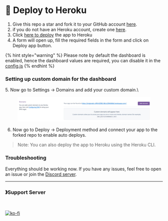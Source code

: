 # 🚀 Deploy to Heroku

1. Give this repo a star and fork it to your GitHub account [here](https://github.com/vixshan/mochi/fork).
2. if you do not have an Heroku account, create one [here](https://signup.heroku.com/).
3. Click [here to deploy](https://dashboard.heroku.com/new?template=https%3A%2F%2Fgithub.com%2Fvixshan%2Fmochi) the app to Heroku
4. A form will open up, fill the required fields in the form and click on Deploy app button.

{% hint style="warning" %}
Please note by default the dashboard is enabled, hence the dashboard values are required, you can disable it in the [config.js](https://github.com/vixshan/mochi/blob/49ef81f775242793514905a8b05dd57eea7f99e1/config.js#L42)
{% endhint %}

### Setting up custom domain for the dashboard&#x20;

5\. Now go to Settings -> Domains and add your custom domain.\


<figure><img src="../../.gitbook/assets/heroku-dom (4).jpeg" alt=""><figcaption></figcaption></figure>

6. Now go to Deploy -> Deployment method and connect your app to the forked repo to enable auto deploys.

> Note: You can also deploy the app to Heroku using the Heroku CLI.

### Troubleshooting

Everything should be working now. If you have any issues, feel free to open an issue or join the [Discord server](https://discord.gg/uMgS9evnmv).

***

### 》Support Server

<figure><img src="https://invidget.switchblade.xyz/uMgS9evnmv" alt=""><figcaption></figcaption></figure>

[![ko-fi](https://ko-fi.com/img/githubbutton\_sm.svg)](https://ko-fi.com/vikshan)